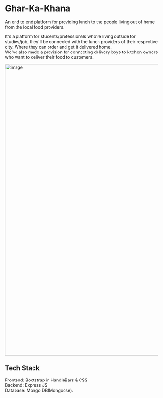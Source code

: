 # Ghar-Ka-Khana
An end to end platform for providing lunch to the people living out of home from the local food providers. <br/>

It's a platform for students/professionals who're living outside for studies/job, they'll be connected with the lunch providers of their respective city. Where they can order and get it delivered home. <br/>
We've also made a provision for connecting delivery boys to kitchen owners who want to deliver their food to customers.

<img width="960" alt="image" src="https://user-images.githubusercontent.com/54282815/211126385-58f65e74-2c59-4168-a64d-3992584fd8f6.png">

## Tech Stack

Frontend: Bootstrap in HandleBars & CSS <br/>
Backend: Express JS <br/>
Database: Mongo DB(Mongoose).
